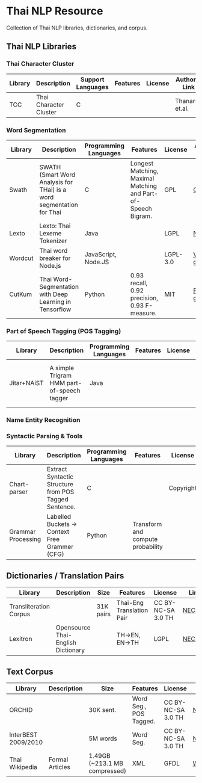 # Thai NLP Resource
Collection of Thai NLP libraries, dictionaries, and corpus.

## Thai NLP Libraries

### Thai Character Cluster
Library | Description | Support Languages | Features | License | Author & Link
--- | --- | --- | --- | --- | ---
TCC| Thai Character Cluster | C | | | Thanaruk et.al. 


### Word Segmentation

Library | Description | Programming Languages | Features | License | Author & Link
--- | --- | --- | --- | --- | ---
Swath | SWATH (Smart Word Analysis for THai) is a word segmentation for Thai | C | Longest Matching, Maximal Matching and Part-of-Speech Bigram. | GPL | [CMU](http://www.cs.cmu.edu/~paisarn/software.html)
Lexto | Lexto: Thai Lexeme Tokenizer | Java | | LGPL | [NECTEC](http://www.sansarn.com/lexto/license-lexto.php)
Wordcut | Thai word breaker for Node.js | JavaScript, Node.JS | | LGPL-3.0 | [Veer66, github](https://github.com/veer66/wordcut)
CutKum | Thai Word-Segmentation with Deep Learning in Tensorflow | Python | 0.93 recall, 0.92 precision, 0.93 F-measure. | MIT | [Pucktada, github](https://github.com/pucktada/cutkum)



### Part of Speech Tagging (POS Tagging)
Library | Description | Programming Languages | Features | License | Author & Link
--- | --- | --- | --- | --- | ---
Jitar+NAiST | A simple Trigram HMM part-of-speech tagger | Java |  |  | [Ver66](https://veer66.wordpress.com/2012/03/20/part-of-speech-tagger-%E0%B8%AA%E0%B8%B3%E0%B8%AB%E0%B8%A3%E0%B8%B1%E0%B8%9A%E0%B8%A0%E0%B8%B2%E0%B8%A9%E0%B8%B2%E0%B9%84%E0%B8%97%E0%B8%A2/), [Jitar](https://github.com/danieldk/jitar) + [NAiST, 1](http://naist.cpe.ku.ac.th/pkg/jitar_model_large.zip) + [NAiST, 2](http://naist.cpe.ku.ac.th/pkg/jitar-20100224.zip)

### Name Entity Recognition


### Syntactic Parsing & Tools 

Library | Description | Programming Languages | Features | License | Author & Link
--- | --- | --- | --- | --- | ---
Chart-parser | Extract Syntactic Structure from POS Tagged Sentence. | C |  | Copyright | Thanaruk T. (thanaruk@siit.tu.ac.th)
Grammar Processing | Labelled Buckets -> Context Free Grammer (CFG) | Python | Transform and compute probability | |  [Thodsaporn C.](https://github.com/tchayintr/nlp-python/tree/master/grammar_processing)  


## Dictionaries / Translation Pairs
Library | Description | Size | Features | License | Link
--- | --- | --- | --- | --- | ---
Transliteration Corpus |  | 31K pairs | Thai-Eng Translation Pair | CC BY-NC-SA 3.0 TH | [NECTEC](https://www.nectec.or.th/corpus/index.php?league=pm)
Lexitron | Opensource Thai-English Dictionary | | TH->EN, EN->TH | LGPL | [NECTEC](http://www.sansarn.com/lexto/license-lexitron.php)

## Text Corpus

Library | Description | Size | Features | License | Link
--- | --- | --- | --- | --- | ---
ORCHID | | 30K sent. | Word Seg., POS Tagged. | CC BY-NC-SA 3.0 TH | [NECTEC](https://www.nectec.or.th/corpus/index.php?league=pm)
InterBEST 2009/2010 | | 5M words | Word Seg. | CC BY-NC-SA 3.0 TH | [NECTEC](https://www.nectec.or.th/corpus/index.php?league=pm)
Thai Wikipedia | Formal Articles | 1.49GB (~213.1 MB compressed) | XML | GFDL | [WIKIPEDIA](https://dumps.wikimedia.org/thwiki/latest/thwiki-latest-pages-articles.xml.bz2)


